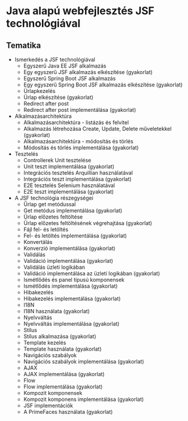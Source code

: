 # Java alapú webfejlesztés JSF technológiával

## Tematika

* Ismerkedés a JSF technológiával
    * Egyszerű Java EE JSF alkalmazás
    * Egy egyszerű JSF alkalmazás elkészítése (gyakorlat)
    * Egyszerű Spring Boot JSF alkalmazás
    * Egy egyszerű Spring Boot JSF alkalmazás elkészítése (gyakorlat)
    * Ürlapkezelés
    * Ürlap elkészítése (gyakorlat)
    * Redirect after post
    * Redirect after post implementálása (gyakorlat)
* Alkalmazásarchitektúra
    * Alkalmazásarchitektúra - listázás és felvitel
    * Alkalmazás létrehozása Create, Update, Delete műveletekkel (gyakorlat)
    * Alkalmazásarchitektúra - módosítás és törlés
    * Módosítás és törlés implementálása (gyakorlat)
* Tesztelés
    * Controllerek Unit tesztelése
    * Unit teszt implementálása (gyakorlat)
    * Integrációs tesztelés Arquillian használatával
    * Integrációs teszt implementálása (gyakorlat)
    * E2E tesztelés Selenium használatával
    * E2E teszt implementálása (gyakorlat)
* A JSF technológia részegységei
    * Űrlap get metódussal
    * Get metódus implementálása (gyakorlat)
    * Ürlap előzetes feltöltése
    * Ürlap előzetes feltöltésének végrehajtása (gyakorlat)
    * Fájl fel- és letöltés
    * Fel- és letöltés implementálása (gyakorlat)
    * Konvertálás
    * Konverzió implementálása (gyakorlat)
    * Validálás
    * Validáció implementálása (gyakorlat)
    * Validálás üzleti logikában
    * Validáció implementálása az üzleti logikában (gyakorlat)
    * Ismétlődés és panel típusú komponensek
    * Ismétlődés implementálása (gyakorlat)
    * Hibakezelés
    * Hibakezelés implementálása (gyakorlat)
    * I18N
    * I18N használata (gyakorlat)
    * Nyelvváltás
    * Nyelvváltás implementálása (gyakorlat)
    * Stílus
    * Stílus alkalmazása (gyakorlat)
    * Template kezelés
    * Template használata (gyakorlat)
    * Navigációs szabályok
    * Navigációs szabályok implementálása (gyakorlat)
    * AJAX
    * AJAX implementálása (gyakorlat)
    * Flow
    * Flow implementálása (gyakorlat)
    * Kompozit komponensek
    * Kompozit komponens implementálása (gyakorlat)
    * JSF implementációk
    * A PrimeFaces használata (gyakorlat)
